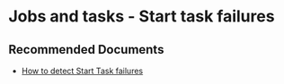 <properties
    pageTitle="Jobs and tasks / Start task failures"
    description="Jobs and tasks / Start task failures"
    service="microsoft.batch"
    resource="batchaccounts"
    authors="ChiragPavecha"
    ms.author="chiragpa"
    displayOrder=""
    articleId="batch-jobs-and-tasks-start-task-failures"
    selfHelpType="generic"
    supportTopicIds="32728876"
    resourceTags=""
    productPesIds="15614"
    cloudEnvironments="public, Fairfax, usnat, ussec"
	ownershipId="Compute_AzureBatch"
/>

# Jobs and tasks - Start task failures

## **Recommended Documents**
* [How to detect Start Task failures](https://docs.microsoft.com/azure/batch/batch-pool-node-error-checking#start-task-failures)
